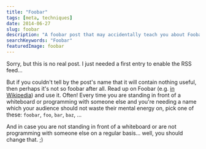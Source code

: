 ```yaml
---
title: "Foobar"
tags: [meta, techniques]
date: 2014-06-27
slug: foobar
description: "A foobar post that may accidentally teach you about Foobar."
searchKeywords: "Foobar"
featuredImage: foobar
---
```


Sorry, but this is no real post.
I just needed a first entry to enable the RSS feed...

But if you couldn't tell by the post's name that it will contain nothing useful, then perhaps it's not so foobar after all.
Read up on Foobar (e.g. [in Wikipedia](http://en.wikipedia.org/wiki/Foo)) and use it.
Often!
Every time you are standing in front of a whiteboard or programming with someone else and you're needing a name which your audience should not waste their mental energy on, pick one of these: `foobar`, `foo`, `bar`, `baz`, ...

And in case you are not standing in front of a whiteboard or are not programming with someone else on a regular basis... well, you should change that.
;)

